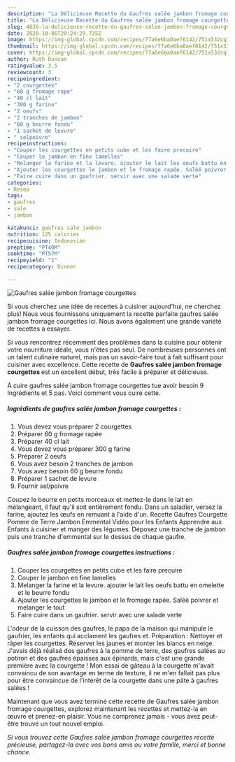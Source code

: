 ```yaml
---
description: "La Délicieuse Recette du Gaufres salée jambon fromage courgettes"
title: "La Délicieuse Recette du Gaufres salée jambon fromage courgettes"
slug: 4830-la-delicieuse-recette-du-gaufres-salee-jambon-fromage-courgettes
date: 2020-10-06T20:24:29.735Z
image: https://img-global.cpcdn.com/recipes/77a6e6ba0aef6142/751x532cq70/gaufres-salee-jambon-fromage-courgettes-photo-principale-de-la-recette.jpg
thumbnail: https://img-global.cpcdn.com/recipes/77a6e6ba0aef6142/751x532cq70/gaufres-salee-jambon-fromage-courgettes-photo-principale-de-la-recette.jpg
cover: https://img-global.cpcdn.com/recipes/77a6e6ba0aef6142/751x532cq70/gaufres-salee-jambon-fromage-courgettes-photo-principale-de-la-recette.jpg
author: Ruth Duncan
ratingvalue: 3.5
reviewcount: 3
recipeingredient:
- "2 courgettes"
- "60 g fromage rape"
- "40 cl lait"
- "300 g farine"
- "2 oeufs"
- "2 tranches de jambon"
- "60 g beurre fondu"
- "1 sachet de levure"
- " selpoivre"
recipeinstructions:
- "Couper les courgettes en petits cube et les faire precuire"
- "Couper le jambon en fine lamelles"
- "Melanger la farine et la levure. ajouter le lait les oeufs battu en omelette et le beurre fondu"
- "Ajouter les courgettes le jambon et le fromage rapée. Saléé poivrer et melanger le tout"
- "Faire cuire dans un gaufrier. servir avec une salade verte"
categories:
- Resep
tags:
- gaufres
- sale
- jambon

katakunci: gaufres sale jambon 
nutrition: 125 calories
recipecuisine: Indonesian
preptime: "PT40M"
cooktime: "PT57M"
recipeyield: "1"
recipecategory: Dinner

---
```



![Gaufres salée jambon fromage courgettes](https://img-global.cpcdn.com/recipes/77a6e6ba0aef6142/751x532cq70/gaufres-salee-jambon-fromage-courgettes-photo-principale-de-la-recette.jpg)

Si vous cherchez une idée de recettes à cuisiner aujourd'hui, ne cherchez plus! Nous vous fournissons uniquement la recette parfaite gaufres salée jambon fromage courgettes ici. Nous avons également une grande variété de recettes à essayer.

Si vous rencontrez récemment des problèmes dans la cuisine pour obtenir votre nourriture idéale, vous n'êtes pas seul. De nombreuses personnes ont un talent culinaire naturel, mais pas un savoir-faire tout à fait suffisant pour cuisiner avec excellence. Cette recette de <strong> Gaufres salée jambon fromage courgettes </strong> est un excellent début, très facile à préparer et délicieuse.

<!--inarticleads1-->

À cuire gaufres salée jambon fromage courgettes tue avoir besoin 9 Ingrédients et 5 pas. Voici comment vous cuire cette.

##### Ingrédients de gaufres salée jambon fromage courgettes :

1. Vous devez vous préparer 2 courgettes
1. Préparer 60 g fromage rapée
1. Préparer 40 cl lait
1. Vous devez vous préparer 300 g farine
1. Préparer 2 oeufs
1. Vous avez besoin 2 tranches de jambon
1. Vous avez besoin 60 g beurre fondu
1. Préparer 1 sachet de levure
1. Fournir  sel/poivre


Coupez le beurre en petits morceaux et mettez-le dans le lait en mélangeant, il faut qu&#39;il soit entièrement fondu. Dans un saladier, versez la farine, ajoutez les œufs en remuant à l&#39;aide d&#39;un. Recette Gaufres Courgette Pomme de Terre Jambon Emmental Vidéo pour les Enfants Apprendre aux Enfants à cuisiner et manger des légumes. Déposez une tranche de jambon puis une tranche d&#39;emmental sur le dessus de chaque gaufre. 

<!--inarticleads2-->

##### Gaufres salée jambon fromage courgettes instructions :

1. Couper les courgettes en petits cube et les faire precuire
1. Couper le jambon en fine lamelles
1. Melanger la farine et la levure. ajouter le lait les oeufs battu en omelette et le beurre fondu
1. Ajouter les courgettes le jambon et le fromage rapée. Saléé poivrer et melanger le tout
1. Faire cuire dans un gaufrier. servir avec une salade verte


L&#39;odeur de la cuisson des gaufres, le papa de la maison qui manipule le gaufrier, les enfants qui acclament les gaufres et. Préparation : Nettoyer et râper les courgettes. Réserver les jaunes et monter les blancs en neige. J&#39;avais déjà réalisé des gaufres à la pomme de terre, des gaufres salées au potiron et des gaufres épaisses aux épinards, mais c&#39;est une grande première avec la courgette ! Mon essai de gâteau à la courgette m&#39;avait convaincu de son avantage en terme de texture, il ne m&#39;en fallait pas plus pour être convaincue de l&#39;intérêt de la courgette dans une pâte à gaufres salées ! 

<!--inarticleads1-->

<p>
Maintenant que vous avez terminé cette recette de Gaufres salée jambon fromage courgettes, explorez maintenant les recettes et mettez-la en œuvre et prenez-en plaisir. Vous ne comprenez jamais - vous avez peut-être trouvé un tout nouvel emploi.
</p>

<p>
<i>Si vous trouvez cette Gaufres salée jambon fromage courgettes recette précieuse, partagez-la avec vos bons amis ou votre famille, merci et bonne chance.</i>
</p>
